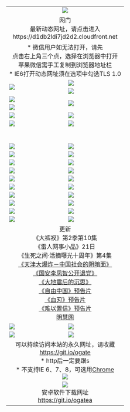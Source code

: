 ﻿<table>
  <tr></tr>
  <tr><td colspan=2 align=center><img src="https://cloud.githubusercontent.com/assets/11880933/13434984/f430fae2-e012-11e5-814f-c2df1e82b247.jpg" /></td></tr>
  <tr><td colspan=2 align=center>网门<br>最新动态网址，请点击进入
<br>https://d1db2ldi7jd2d2.cloudfront.net
    </td>
  </tr>
  <tr>
    <td colspan=2 align=center>* 微信用户如无法打开，请先<br>点击右上角三个点，选择在浏览器中打开<br>苹果微信需手工复制到浏览器地址栏
    <br>* IE6打开动态网址须在选项中勾选TLS 1.0</td>
  </tr>
  <tr>
    <td rowspan=2><a href="https://d1db2ldi7jd2d2.cloudfront.net/ogUP.aspx?name=11DKC.mp4&list=11DKC" target="_blank"><img src="https://d1db2ldi7jd2d2.cloudfront.net/Up/11DKC1.jpg" /></a></td> 
    <td><div><a href="https://d1db2ldi7jd2d2.cloudfront.net/ogUP.aspx?name=LRWS.mp4&list=LRWS" target="_blank"><img src="https://d1db2ldi7jd2d2.cloudfront.net/Up/LRWS.jpg" /></a></td>
   </tr>
  <tr>
    <td><a href="https://d1db2ldi7jd2d2.cloudfront.net/ogNiceVedio.aspx" target="_blank"><img src="https://d1db2ldi7jd2d2.cloudfront.net/Up/11TGKDY.jpg" /></a></td>
  </tr>
  <tr>
    <td><a href="https://d1db2ldi7jd2d2.cloudfront.net/ogUP.aspx?name=JQR.mp4&count=2" target="_blank"><img src="https://d1db2ldi7jd2d2.cloudfront.net/Up/JQR.jpg" /></a></td>   
    <td rowspan=2><a href="https://d1db2ldi7jd2d2.cloudfront.net/ogUP.aspx?name=JP.mp4&count=9" target="_blank"><img src="https://d1db2ldi7jd2d2.cloudfront.net/Up/JP.jpg" /></td>
  </tr>
  <tr>
    <td><a href="https://d1db2ldi7jd2d2.cloudfront.net/ogUP.aspx?name=WH.mp4" target="_blank"><img src="https://d1db2ldi7jd2d2.cloudfront.net/Up/WH.jpg" /></a></td>
  </tr>
  <tr>
    <td><a href="https://d1db2ldi7jd2d2.cloudfront.net/ogUP.aspx?name=SSZJ.mp4&list=SSZJ" target="_blank"><img src="https://d1db2ldi7jd2d2.cloudfront.net/Up/SSZJ.jpg" /></a></td>
    <td><a href="https://d1db2ldi7jd2d2.cloudfront.net/ogUP.aspx?name=1XQK.mp4&count=13" target="_blank"><img src="https://d1db2ldi7jd2d2.cloudfront.net/Up/1XQK.jpg" /></a</td>
  </tr>
  <tr>
    <td><a href="https://d1db2ldi7jd2d2.cloudfront.net/ogUP.aspx?name=ZY.mp4&count=2015|16" target="_blank"><img src="https://d1db2ldi7jd2d2.cloudfront.net/Up/ZY.jpg" /></a</td>
    <td><a href="https://d1db2ldi7jd2d2.cloudfront.net/ogUP.aspx?name=XTFY.mp4&count=B|2,A|24" target="_blank"><img src="https://d1db2ldi7jd2d2.cloudfront.net/Up/XTFY.jpg" /></a></td>
  </tr>
  <tr height="40">
  </tr>
  <tr>
    <td><a href="https://d1db2ldi7jd2d2.cloudfront.net/ogUP.aspx?name=4SQQ.mp4&list=4SQQ" target="_blank"><img src="https://d1db2ldi7jd2d2.cloudfront.net/Up/4SQQ0.jpg"/></a></td>
    <td><a href="https://d1db2ldi7jd2d2.cloudfront.net/ogUP.aspx?name=4SHQ.mp4&list=4SHQ" target="_blank"><img src="https://d1db2ldi7jd2d2.cloudfront.net/Up/4SHQ0.jpg"/></a></td>
  </tr>
  <tr>
    <td><a href="https://d1db2ldi7jd2d2.cloudfront.net/ogUP.aspx?name=4SZG.mp4&list=4SZG" target="_blank"><img src="https://d1db2ldi7jd2d2.cloudfront.net/Up/4SZG0.jpg"/></a></td>
    <td><a href="https://d1db2ldi7jd2d2.cloudfront.net/ogUP.aspx?name=4SDJ.mp4&list=4SDJ" target="_blank"><img src="https://d1db2ldi7jd2d2.cloudfront.net/Up/4SDJ0.jpg"/></a></td>
  </tr>
  <tr>
    <td><a href="https://d1db2ldi7jd2d2.cloudfront.net/ogUP.aspx?name=4SGX.mp4&list=4SGX" target="_blank"><img src="https://d1db2ldi7jd2d2.cloudfront.net/Up/4SGX0.jpg"/></a></td>
    <td><a href="https://d1db2ldi7jd2d2.cloudfront.net/ogUP.aspx?name=4SHD.mp4&list=4SHD" target="_blank"><img src="https://d1db2ldi7jd2d2.cloudfront.net/Up/4SHD0.jpg"/></a></td>
  </tr>
  <tr>
    <td><a href="https://d1db2ldi7jd2d2.cloudfront.net/ogUP.aspx?name=4CTX.mp4&list=4CTX" target="_blank"><img src="https://d1db2ldi7jd2d2.cloudfront.net/Up/4CTX0.jpg"/></a></td>
    <td><a href="https://d1db2ldi7jd2d2.cloudfront.net/ogUP.aspx?name=4CWZ.mp4&list=4CWZ" target="_blank"><img src="https://d1db2ldi7jd2d2.cloudfront.net/Up/4CWZ0.jpg"/></a></td>
  </tr>
  <tr>
    <td><a href="https://d1db2ldi7jd2d2.cloudfront.net/onUP.aspx?name=https://d1qhweuvr3wm0g.cloudfront.net/" target="_blank"><img src="https://d1db2ldi7jd2d2.cloudfront.net/Up/0DTW.jpg"/></a></td>
    <td><a href="https://d1db2ldi7jd2d2.cloudfront.net/onUP.aspx?name=https://d240ns8up8earz.cloudfront.net/acenter/" target="_blank"><img src="https://d1db2ldi7jd2d2.cloudfront.net/Up/0TDW.jpg" /></a></td>
  </tr>
  <tr>
    <td><a href="https://d1db2ldi7jd2d2.cloudfront.net/onUP.aspx?name=https://d4508d6vomz2p.cloudfront.net/gb/nsc413.htm" target="_blank"><img src="https://d1db2ldi7jd2d2.cloudfront.net/Up/0DJY.jpg" /></a></td>
    <td><a href="https://d1db2ldi7jd2d2.cloudfront.net/onUP.aspx?name=https://d3bxwq7vzudb5l.cloudfront.net/xtr/gb/prog204.html" target="_blank"><img src="https://d1db2ldi7jd2d2.cloudfront.net/Up/0XTR.jpg" /></a></td>
  </tr>
  <tr>
    <td><a href="https://d1db2ldi7jd2d2.cloudfront.net/onUP.aspx?name=https://d3aj00iefsmfgc.cloudfront.net/" target="_blank"><img src="https://d1db2ldi7jd2d2.cloudfront.net/Up/0MHW.jpg" /></a></td>
    <td><a href="https://d1db2ldi7jd2d2.cloudfront.net/onUP.aspx?name=https://d1sbg9daat0zu5.cloudfront.net/" target="_blank"><img src="https://d1db2ldi7jd2d2.cloudfront.net/Up/0ZJW.jpg" /></a></td>
  </tr>
  <tr>
    <td><a href="https://d1db2ldi7jd2d2.cloudfront.net/ogUP.aspx?name=0FG.zip" target="_blank"><img src="https://d1db2ldi7jd2d2.cloudfront.net/Up/0FG.jpg" /></a></td>
    <td><a href="https://d1db2ldi7jd2d2.cloudfront.net/ogUP.aspx?name=0FGA.apk" target="_blank"><img src="https://d1db2ldi7jd2d2.cloudfront.net/Up/0FGA.jpg" /></a></td>
  </tr>
  <tr>
    <td><a href="https://d1db2ldi7jd2d2.cloudfront.net/ogUP.aspx?name=0U.zip" target="_blank"><img src="https://d1db2ldi7jd2d2.cloudfront.net/Up/0U.jpg" /></a></td>
    <td><a href="https://d1db2ldi7jd2d2.cloudfront.net/ogUP.aspx?name=0UA.apk" target="_blank"><img src="https://d1db2ldi7jd2d2.cloudfront.net/Up/0UA.jpg" /></a></td>
  </tr>
  <tr>
    <td><a href="https://d1db2ldi7jd2d2.cloudfront.net/ogUP.aspx?name=0iPPOTV.zip" target="_blank"><img src="https://d1db2ldi7jd2d2.cloudfront.net/Up/0iPPOTV.jpg" /></a></td>
    <td><a href="https://d1db2ldi7jd2d2.cloudfront.net/ogUP.aspx?name=0iNTD.apk" target="_blank"><img src="https://d1db2ldi7jd2d2.cloudfront.net/Up/0iNTD.jpg" /></a></td>
  </tr>
  <tr>
    <td colspan=2 align=center>更新<br>
      《大裤衩》第2季第10集<br>
      《雷人网事小品》21日<br>
      《生死之间·活摘曝光十周年》第4集</a><br>
      <a href="https://d1db2ldi7jd2d2.cloudfront.net/ogUP.aspx?name=4TJDBZ.mp4" target="_blank">《天津大爆炸－中国社会的阴暗面》</a><br>
      <a href="https://d1db2ldi7jd2d2.cloudfront.net/ogUP.aspx?name=4LFZ.mp4" target="_blank">《国安李凤智公开退党》</a><br>
      <a href="https://d1db2ldi7jd2d2.cloudfront.net/ogUP.aspx?name=4DDZHDCS.mp4" target="_blank">《大地震后的沉思》</a><br>
      <a href="https://d1db2ldi7jd2d2.cloudfront.net/ogUP.aspx?name=11ZYZG0.mp4" target="_blank">《自由中国》预告片</a><br>
      <a href="https://d1db2ldi7jd2d2.cloudfront.net/ogUP.aspx?name=11XR.mp4" target="_blank">《血刃》预告片</a><br>
      <a href="https://d1db2ldi7jd2d2.cloudfront.net/ogUP.aspx?name=11NYZX.mp4&count=2" target="_blank">《难以置信》预告片</a><br>
      <a href="https://d1db2ldi7jd2d2.cloudfront.net/onUP.aspx?name=https://www.minghui.org/" target="_blank">明慧网</a></td>
    </td>
  </tr>
  <tr>
    <td><a href="https://d1db2ldi7jd2d2.cloudfront.net/ogNice.aspx" target="_blank"><img src="https://cloud.githubusercontent.com/assets/11880933/13720378/f84bb392-e841-11e5-8739-815049dd6ff8.jpg" /></a></td>
    <td><a href="https://d1db2ldi7jd2d2.cloudfront.net/onCO.aspx?ob=600%E4%BA%8B%E7%89%A9&op=%E5%A2%9E%E5%88%A0%E6%94%B9&args=WH1~%23%E7%B1%BB%E5%9E%8B6%E6%96%B0%E9%97%BB%7c%23%E7%B1%BB%E5%9E%8B6%E8%AF%84%E8%AE%BA&mode=" target="_blank"><img src="https://cloud.githubusercontent.com/assets/11880933/13720380/04d76a16-e842-11e5-8833-e627daa88802.jpg" /></a></td> 
  </tr>
  <tr>
    <td><a href="https://d1db2ldi7jd2d2.cloudfront.net/ogDY.aspx" target="_blank"><img src="https://cloud.githubusercontent.com/assets/11880933/13720384/11817090-e842-11e5-9571-7dc2f1af9f42.jpg" /></a></td>
    <td><a href="https://d1db2ldi7jd2d2.cloudfront.net/ogST.aspx" target="_blank"><img src="https://cloud.githubusercontent.com/assets/11880933/13720385/1467ea3c-e842-11e5-86df-c96c9a556aaf.jpg" /></a></td> 
  </tr>
  <!--tr>
    <td colspan=2 align=center>
      <微信可扫描以下临时二维码<br/>https://bit.ly/1mBQHW8<br/><a href="https://d1db2ldi7jd2d2.cloudfront.net/Up/0WMGDL3.png" target="_blank"><img src="https://d1db2ldi7jd2d2.cloudfront.net/Up/0WMGD3.png"/></a>
  </tr-->
  <tr>
    <td colspan=2 align=center>可以持续访问本站的永久网址，请收藏<br/><a href="https://git.io/ogate" target="_blank">https://git.io/ogate</a><br/>* http后一定要跟s<br/>* 不支持IE 6、7、8，可选用<a href="http://www.odisk.org/Upload/0ChromePortable.zip">Chrome</a><br/><a href="https://d1db2ldi7jd2d2.cloudfront.net/Up/0WMGDL2.png" target="_blank"><img src="https://d1db2ldi7jd2d2.cloudfront.net/Up/0WMGD2.png"/></a></td>
  </tr>
  <tr>
    <td colspan=2 align=center><a href="https://d1db2ldi7jd2d2.cloudfront.net/ogUP.aspx?name=0oGate.apk" target="_blank"><img src="https://cloud.githubusercontent.com/assets/11880933/13720399/75e143ee-e842-11e5-9f0a-1421f423c80f.jpg" /></a><br>安卓软件下载网址<br><a href="https://git.io/ogatea">https://git.io/ogatea</a></td>
  </tr>
  <!--tr>
    <td colspan=2 align=center>可能失效的动态网址
    </td>
  </tr-->
</table>

